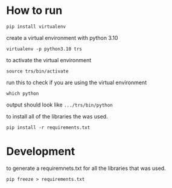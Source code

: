 # How to run

`pip install virtualenv`

create a virtual environment with python 3.10

`virtualenv -p python3.10 trs`

to activate the virtual environment

`source trs/bin/activate`

run this to check if you are using the virtual environment

`which python`

output should look like `.../trs/bin/python`

to install all of the libraries the was used.

`pip install -r requirements.txt`

# Development

to generate a requiremnets.txt for all the libraries that was used.

`pip freeze > requirements.txt`